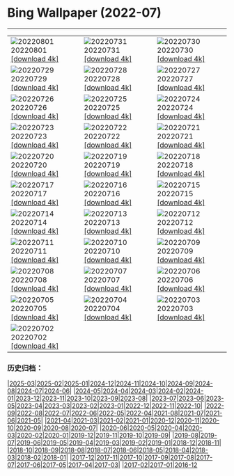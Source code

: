 # Bing Wallpaper (2022-07)
**************

<table><tr><td><img src="https://www.bing.com/th?id=OHR.LavaTube_IT-IT4336615406_1920x1080.jpg" alt="20220801"> 20220801 <a href="https://www.bing.com/th?id=OHR.LavaTube_IT-IT4336615406_UHD.jpg">[download 4k]</a></td><td><img src="https://www.bing.com/th?id=OHR.NoctilucentClouds_IT-IT4014428916_1920x1080.jpg" alt="20220731"> 20220731 <a href="https://www.bing.com/th?id=OHR.NoctilucentClouds_IT-IT4014428916_UHD.jpg">[download 4k]</a></td><td><img src="https://www.bing.com/th?id=OHR.FiordlandRainforest_IT-IT3158058315_1920x1080.jpg" alt="20220730"> 20220730 <a href="https://www.bing.com/th?id=OHR.FiordlandRainforest_IT-IT3158058315_UHD.jpg">[download 4k]</a></td></tr><tr><td><img src="https://www.bing.com/th?id=OHR.FourTigresses_IT-IT2811928200_1920x1080.jpg" alt="20220729"> 20220729 <a href="https://www.bing.com/th?id=OHR.FourTigresses_IT-IT2811928200_UHD.jpg">[download 4k]</a></td><td><img src="https://www.bing.com/th?id=OHR.LongsPeak_IT-IT7923638021_1920x1080.jpg" alt="20220728"> 20220728 <a href="https://www.bing.com/th?id=OHR.LongsPeak_IT-IT7923638021_UHD.jpg">[download 4k]</a></td><td><img src="https://www.bing.com/th?id=OHR.NabateanTomb_IT-IT7561318666_1920x1080.jpg" alt="20220727"> 20220727 <a href="https://www.bing.com/th?id=OHR.NabateanTomb_IT-IT7561318666_UHD.jpg">[download 4k]</a></td></tr><tr><td><img src="https://www.bing.com/th?id=OHR.MangroveDay_IT-IT6953196458_1920x1080.jpg" alt="20220726"> 20220726 <a href="https://www.bing.com/th?id=OHR.MangroveDay_IT-IT6953196458_UHD.jpg">[download 4k]</a></td><td><img src="https://www.bing.com/th?id=OHR.PiramidiTerra_IT-IT9212729918_1920x1080.jpg" alt="20220725"> 20220725 <a href="https://www.bing.com/th?id=OHR.PiramidiTerra_IT-IT9212729918_UHD.jpg">[download 4k]</a></td><td><img src="https://www.bing.com/th?id=OHR.AmeliaEarhart_IT-IT5189469482_1920x1080.jpg" alt="20220724"> 20220724 <a href="https://www.bing.com/th?id=OHR.AmeliaEarhart_IT-IT5189469482_UHD.jpg">[download 4k]</a></td></tr><tr><td><img src="https://www.bing.com/th?id=OHR.FoxgloveHawkmoth_IT-IT4654185472_1920x1080.jpg" alt="20220723"> 20220723 <a href="https://www.bing.com/th?id=OHR.FoxgloveHawkmoth_IT-IT4654185472_UHD.jpg">[download 4k]</a></td><td><img src="https://www.bing.com/th?id=OHR.SGIMontenegro_IT-IT4096171972_1920x1080.jpg" alt="20220722"> 20220722 <a href="https://www.bing.com/th?id=OHR.SGIMontenegro_IT-IT4096171972_UHD.jpg">[download 4k]</a></td><td><img src="https://www.bing.com/th?id=OHR.AbbeyGardens_IT-IT2428533452_1920x1080.jpg" alt="20220721"> 20220721 <a href="https://www.bing.com/th?id=OHR.AbbeyGardens_IT-IT2428533452_UHD.jpg">[download 4k]</a></td></tr><tr><td><img src="https://www.bing.com/th?id=OHR.MoonPhases_IT-IT1480745106_1920x1080.jpg" alt="20220720"> 20220720 <a href="https://www.bing.com/th?id=OHR.MoonPhases_IT-IT1480745106_UHD.jpg">[download 4k]</a></td><td><img src="https://www.bing.com/th?id=OHR.FraueninselChiemsee_IT-IT0708342197_1920x1080.jpg" alt="20220719"> 20220719 <a href="https://www.bing.com/th?id=OHR.FraueninselChiemsee_IT-IT0708342197_UHD.jpg">[download 4k]</a></td><td><img src="https://www.bing.com/th?id=OHR.OmijimaIsland_IT-IT8907721796_1920x1080.jpg" alt="20220718"> 20220718 <a href="https://www.bing.com/th?id=OHR.OmijimaIsland_IT-IT8907721796_UHD.jpg">[download 4k]</a></td></tr><tr><td><img src="https://www.bing.com/th?id=OHR.CoyoteButtes_IT-IT0402936241_1920x1080.jpg" alt="20220717"> 20220717 <a href="https://www.bing.com/th?id=OHR.CoyoteButtes_IT-IT0402936241_UHD.jpg">[download 4k]</a></td><td><img src="https://www.bing.com/th?id=OHR.AmericanGoldfinch_IT-IT8989086648_1920x1080.jpg" alt="20220716"> 20220716 <a href="https://www.bing.com/th?id=OHR.AmericanGoldfinch_IT-IT8989086648_UHD.jpg">[download 4k]</a></td><td><img src="https://www.bing.com/th?id=OHR.Arrone_IT-IT8273259986_1920x1080.jpg" alt="20220715"> 20220715 <a href="https://www.bing.com/th?id=OHR.Arrone_IT-IT8273259986_UHD.jpg">[download 4k]</a></td></tr><tr><td><img src="https://www.bing.com/th?id=OHR.BabyLemons_IT-IT7949615555_1920x1080.jpg" alt="20220714"> 20220714 <a href="https://www.bing.com/th?id=OHR.BabyLemons_IT-IT7949615555_UHD.jpg">[download 4k]</a></td><td><img src="https://www.bing.com/th?id=OHR.BasaltGiants_IT-IT2848780149_1920x1080.jpg" alt="20220713"> 20220713 <a href="https://www.bing.com/th?id=OHR.BasaltGiants_IT-IT2848780149_UHD.jpg">[download 4k]</a></td><td><img src="https://www.bing.com/th?id=OHR.SpiralHill_IT-IT2094565233_1920x1080.jpg" alt="20220712"> 20220712 <a href="https://www.bing.com/th?id=OHR.SpiralHill_IT-IT2094565233_UHD.jpg">[download 4k]</a></td></tr><tr><td><img src="https://www.bing.com/th?id=OHR.BarcelonaPop_IT-IT6132878773_1920x1080.jpg" alt="20220711"> 20220711 <a href="https://www.bing.com/th?id=OHR.BarcelonaPop_IT-IT6132878773_UHD.jpg">[download 4k]</a></td><td><img src="https://www.bing.com/th?id=OHR.OludenizTurkey_IT-IT5848710589_1920x1080.jpg" alt="20220710"> 20220710 <a href="https://www.bing.com/th?id=OHR.OludenizTurkey_IT-IT5848710589_UHD.jpg">[download 4k]</a></td><td><img src="https://www.bing.com/th?id=OHR.DolomitesMW_IT-IT5109313358_1920x1080.jpg" alt="20220709"> 20220709 <a href="https://www.bing.com/th?id=OHR.DolomitesMW_IT-IT5109313358_UHD.jpg">[download 4k]</a></td></tr><tr><td><img src="https://www.bing.com/th?id=OHR.PreveliGorge_IT-IT4499623679_1920x1080.jpg" alt="20220708"> 20220708 <a href="https://www.bing.com/th?id=OHR.PreveliGorge_IT-IT4499623679_UHD.jpg">[download 4k]</a></td><td><img src="https://www.bing.com/th?id=OHR.HecetaHead_IT-IT4134083245_1920x1080.jpg" alt="20220707"> 20220707 <a href="https://www.bing.com/th?id=OHR.HecetaHead_IT-IT4134083245_UHD.jpg">[download 4k]</a></td><td><img src="https://www.bing.com/th?id=OHR.KissingPuffins_IT-IT2452643321_1920x1080.jpg" alt="20220706"> 20220706 <a href="https://www.bing.com/th?id=OHR.KissingPuffins_IT-IT2452643321_UHD.jpg">[download 4k]</a></td></tr><tr><td><img src="https://www.bing.com/th?id=OHR.PontesantangeloRome_IT-IT1719155933_1920x1080.jpg" alt="20220705"> 20220705 <a href="https://www.bing.com/th?id=OHR.PontesantangeloRome_IT-IT1719155933_UHD.jpg">[download 4k]</a></td><td><img src="https://www.bing.com/th?id=OHR.FannetteIsland_IT-IT8907781262_1920x1080.jpg" alt="20220704"> 20220704 <a href="https://www.bing.com/th?id=OHR.FannetteIsland_IT-IT8907781262_UHD.jpg">[download 4k]</a></td><td><img src="https://www.bing.com/th?id=OHR.SummerDogs_IT-IT4694361366_1920x1080.jpg" alt="20220703"> 20220703 <a href="https://www.bing.com/th?id=OHR.SummerDogs_IT-IT4694361366_UHD.jpg">[download 4k]</a></td></tr><tr><td><img src="https://www.bing.com/th?id=OHR.HalfwayDay_IT-IT3902630920_1920x1080.jpg" alt="20220702"> 20220702 <a href="https://www.bing.com/th?id=OHR.HalfwayDay_IT-IT3902630920_UHD.jpg">[download 4k]</a></td><td></td><td></td></tr></table>

### 历史归档：

|[2025-03](/../2025-03/2025-03.md)|[2025-02](/../2025-02/2025-02.md)|[2025-01](/../2025-01/2025-01.md)|[2024-12](/../2024-12/2024-12.md)|[2024-11](/../2024-11/2024-11.md)|[2024-10](/../2024-10/2024-10.md)|[2024-09](/../2024-09/2024-09.md)|[2024-08](/../2024-08/2024-08.md)|[2024-07](/../2024-07/2024-07.md)|[2024-06](/../2024-06/2024-06.md)|
|[2024-05](/../2024-05/2024-05.md)|[2024-04](/../2024-04/2024-04.md)|[2024-03](/../2024-03/2024-03.md)|[2024-02](/../2024-02/2024-02.md)|[2024-01](/../2024-01/2024-01.md)|[2023-12](/../2023-12/2023-12.md)|[2023-11](/../2023-11/2023-11.md)|[2023-10](/../2023-10/2023-10.md)|[2023-09](/../2023-09/2023-09.md)|[2023-08](/../2023-08/2023-08.md)|
|[2023-07](/../2023-07/2023-07.md)|[2023-06](/../2023-06/2023-06.md)|[2023-05](/../2023-05/2023-05.md)|[2023-04](/../2023-04/2023-04.md)|[2023-03](/../2023-03/2023-03.md)|[2023-02](/../2023-02/2023-02.md)|[2023-01](/../2023-01/2023-01.md)|[2022-12](/../2022-12/2022-12.md)|[2022-11](/../2022-11/2022-11.md)|[2022-10](/../2022-10/2022-10.md)|
|[2022-09](/../2022-09/2022-09.md)|[2022-08](/../2022-08/2022-08.md)|[2022-07](/2022-07.md)|[2022-06](/../2022-06/2022-06.md)|[2022-05](/../2022-05/2022-05.md)|[2022-04](/../2022-04/2022-04.md)|[2021-08](/../2021-08/2021-08.md)|[2021-07](/../2021-07/2021-07.md)|[2021-06](/../2021-06/2021-06.md)|[2021-05](/../2021-05/2021-05.md)|
|[2021-04](/../2021-04/2021-04.md)|[2021-03](/../2021-03/2021-03.md)|[2021-02](/../2021-02/2021-02.md)|[2021-01](/../2021-01/2021-01.md)|[2020-12](/../2020-12/2020-12.md)|[2020-11](/../2020-11/2020-11.md)|[2020-10](/../2020-10/2020-10.md)|[2020-09](/../2020-09/2020-09.md)|[2020-08](/../2020-08/2020-08.md)|[2020-07](/../2020-07/2020-07.md)|
|[2020-06](/../2020-06/2020-06.md)|[2020-05](/../2020-05/2020-05.md)|[2020-04](/../2020-04/2020-04.md)|[2020-03](/../2020-03/2020-03.md)|[2020-02](/../2020-02/2020-02.md)|[2020-01](/../2020-01/2020-01.md)|[2019-12](/../2019-12/2019-12.md)|[2019-11](/../2019-11/2019-11.md)|[2019-10](/../2019-10/2019-10.md)|[2019-09](/../2019-09/2019-09.md)|
|[2019-08](/../2019-08/2019-08.md)|[2019-07](/../2019-07/2019-07.md)|[2019-06](/../2019-06/2019-06.md)|[2019-05](/../2019-05/2019-05.md)|[2019-04](/../2019-04/2019-04.md)|[2019-03](/../2019-03/2019-03.md)|[2019-02](/../2019-02/2019-02.md)|[2019-01](/../2019-01/2019-01.md)|[2018-12](/../2018-12/2018-12.md)|[2018-11](/../2018-11/2018-11.md)|
|[2018-10](/../2018-10/2018-10.md)|[2018-09](/../2018-09/2018-09.md)|[2018-08](/../2018-08/2018-08.md)|[2018-07](/../2018-07/2018-07.md)|[2018-06](/../2018-06/2018-06.md)|[2018-05](/../2018-05/2018-05.md)|[2018-04](/../2018-04/2018-04.md)|[2018-03](/../2018-03/2018-03.md)|[2018-02](/../2018-02/2018-02.md)|[2018-01](/../2018-01/2018-01.md)|
|[2017-12](/../2017-12/2017-12.md)|[2017-11](/../2017-11/2017-11.md)|[2017-10](/../2017-10/2017-10.md)|[2017-09](/../2017-09/2017-09.md)|[2017-08](/../2017-08/2017-08.md)|[2017-07](/../2017-07/2017-07.md)|[2017-06](/../2017-06/2017-06.md)|[2017-05](/../2017-05/2017-05.md)|[2017-04](/../2017-04/2017-04.md)|[2017-03](/../2017-03/2017-03.md)|
|[2017-02](/../2017-02/2017-02.md)|[2017-01](/../2017-01/2017-01.md)|[2016-12](/../2016-12/2016-12.md)
